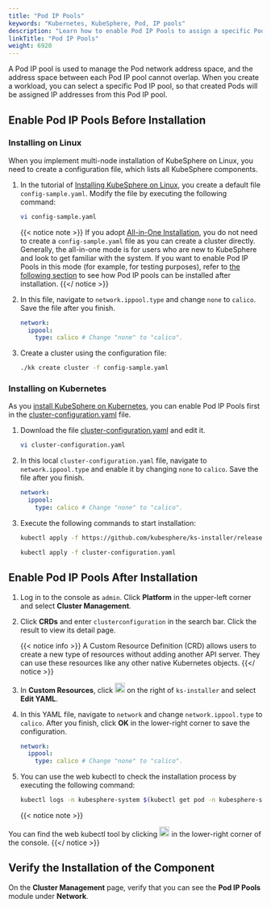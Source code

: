 ```yaml
---
title: "Pod IP Pools"
keywords: "Kubernetes, KubeSphere, Pod, IP pools"
description: "Learn how to enable Pod IP Pools to assign a specific Pod IP pool to your Pods."
linkTitle: "Pod IP Pools"
weight: 6920
---
```


A Pod IP pool is used to manage the Pod network address space, and the address space between each Pod IP pool cannot overlap. When you create a workload, you can select a specific Pod IP pool, so that created Pods will be assigned IP addresses from this Pod IP pool.

## Enable Pod IP Pools Before Installation

### Installing on Linux

When you implement multi-node installation of KubeSphere on Linux, you need to create a configuration file, which lists all KubeSphere components.

1. In the tutorial of [Installing KubeSphere on Linux](../../installing-on-linux/introduction/multioverview/), you create a default file `config-sample.yaml`. Modify the file by executing the following command:

   ```bash
   vi config-sample.yaml
   ```

   {{< notice note >}}
   If you adopt [All-in-One Installation](../../quick-start/all-in-one-on-linux/), you do not need to create a `config-sample.yaml` file as you can create a cluster directly. Generally, the all-in-one mode is for users who are new to KubeSphere and look to get familiar with the system. If you want to enable Pod IP Pools in this mode (for example, for testing purposes), refer to [the following section](#enable-pod-ip-pools-after-installation) to see how Pod IP pools can be installed after installation.
   {{</ notice >}}

2. In this file, navigate to `network.ippool.type` and change `none` to `calico`. Save the file after you finish.

   ```yaml
   network:
     ippool:
       type: calico # Change "none" to "calico".
   ```

3. Create a cluster using the configuration file:

   ```bash
   ./kk create cluster -f config-sample.yaml
   ```

### Installing on Kubernetes

As you [install KubeSphere on Kubernetes](../../installing-on-kubernetes/introduction/overview/), you can enable Pod IP Pools first in the [cluster-configuration.yaml](https://github.com/kubesphere/ks-installer/releases/download/v3.3.0/cluster-configuration.yaml) file.

1. Download the file [cluster-configuration.yaml](https://github.com/kubesphere/ks-installer/releases/download/v3.3.0/cluster-configuration.yaml) and edit it.

    ```bash
    vi cluster-configuration.yaml
    ```

2. In this local `cluster-configuration.yaml` file, navigate to `network.ippool.type` and enable it by changing `none` to `calico`. Save the file after you finish.

    ```yaml
    network:
      ippool:
        type: calico # Change "none" to "calico".
    ```

3. Execute the following commands to start installation:

    ```bash
    kubectl apply -f https://github.com/kubesphere/ks-installer/releases/download/v3.3.0/kubesphere-installer.yaml
    
    kubectl apply -f cluster-configuration.yaml
    ```


## Enable Pod IP Pools After Installation

1. Log in to the console as `admin`. Click **Platform** in the upper-left corner and select **Cluster Management**.

2. Click **CRDs** and enter `clusterconfiguration` in the search bar. Click the result to view its detail page.

    {{< notice info >}}
A Custom Resource Definition (CRD) allows users to create a new type of resources without adding another API server. They can use these resources like any other native Kubernetes objects.
    {{</ notice >}}

3. In **Custom Resources**, click <img src="/images/docs/enable-pluggable-components/pod-ip-pools/three-dots.png" height="20px"> on the right of `ks-installer` and select **Edit YAML**.

4. In this YAML file, navigate to `network` and change `network.ippool.type` to `calico`. After you finish, click **OK** in the lower-right corner to save the configuration.

    ```yaml
    network:
      ippool:
        type: calico # Change "none" to "calico".
    ```

5. You can use the web kubectl to check the installation process by executing the following command:

    ```bash
    kubectl logs -n kubesphere-system $(kubectl get pod -n kubesphere-system -l app=ks-install -o jsonpath='{.items[0].metadata.name}') -f
    ```

    {{< notice note >}}

You can find the web kubectl tool by clicking <img src="/images/docs/enable-pluggable-components/pod-ip-pools/hammer.png" height="20px"> in the lower-right corner of the console.
    {{</ notice >}}

## Verify the Installation of the Component

On the **Cluster Management** page, verify that you can see the **Pod IP Pools** module under **Network**.



